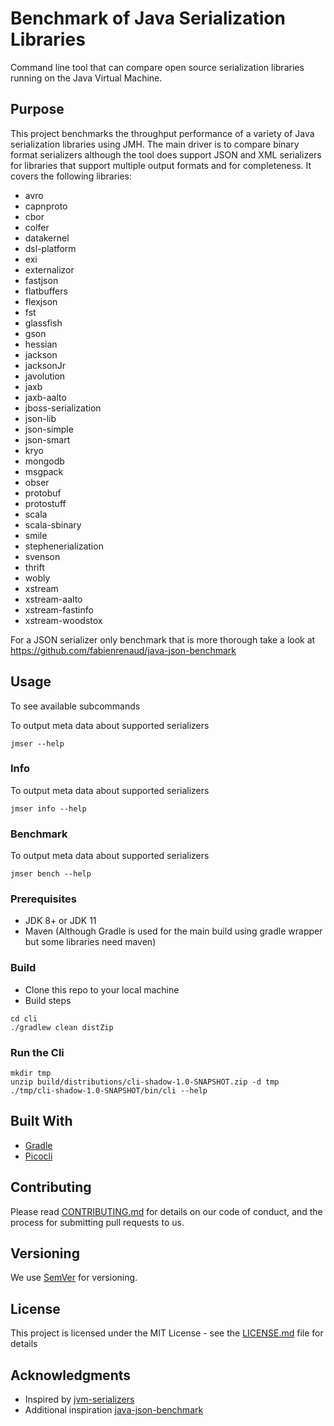 # Benchmark of Java Serialization Libraries

Command line tool that can compare open source serialization libraries running on the Java Virtual Machine.

## Purpose

This project benchmarks the throughput performance of a variety of Java
serialization libraries using JMH. The main driver is to compare binary
format serializers although the tool does support JSON and XML serializers
for libraries that support multiple output formats and for completeness.
It covers the following libraries:

* avro
* capnproto
* cbor
* colfer
* datakernel
* dsl-platform
* exi
* externalizor
* fastjson
* flatbuffers
* flexjson
* fst
* glassfish
* gson
* hessian
* jackson
* jacksonJr
* javolution
* jaxb
* jaxb-aalto
* jboss-serialization
* json-lib
* json-simple
* json-smart
* kryo
* mongodb
* msgpack
* obser
* protobuf
* protostuff
* scala
* scala-sbinary
* smile
* stephenerialization
* svenson
* thrift
* wobly
* xstream
* xstream-aalto
* xstream-fastinfo
* xstream-woodstox


For a JSON serializer only benchmark that is more thorough take a look at https://github.com/fabienrenaud/java-json-benchmark


## Usage

To see available subcommands

To output meta data about supported serializers
```
jmser --help
```


### Info

To output meta data about supported serializers
```
jmser info --help
```

### Benchmark

To output meta data about supported serializers
```
jmser bench --help
```


### Prerequisites

* JDK 8+ or JDK 11
* Maven (Although Gradle is used for the main build using gradle wrapper but some libraries need maven)

### Build

* Clone this repo to your local machine
* Build steps

```
cd cli
./gradlew clean distZip
```
### Run the Cli

```
mkdir tmp
unzip build/distributions/cli-shadow-1.0-SNAPSHOT.zip -d tmp
./tmp/cli-shadow-1.0-SNAPSHOT/bin/cli --help
```


## Built With

* [Gradle](https://gradle.org)
* [Picocli](https://picocli.info/)

## Contributing

Please read [CONTRIBUTING.md](https://gist.github.com/PurpleBooth/b24679402957c63ec426) for details on our code of conduct, and the process for submitting pull requests to us.

## Versioning

We use [SemVer](http://semver.org/) for versioning.


## License

This project is licensed under the MIT License - see the [LICENSE.md](LICENSE.md) file for details

## Acknowledgments

* Inspired by [jvm-serializers](https://github.com/eishay/jvm-serializers)
* Additional inspiration [java-json-benchmark](https://github.com/fabienrenaud/java-json-benchmark)

